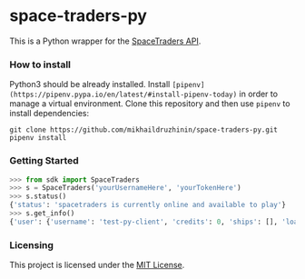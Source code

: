 # space-traders-py

This is a Python wrapper for the [SpaceTraders API](https://spacetraders.io).

### How to install

Python3 should be already installed.
Install `[pipenv](https://pipenv.pypa.io/en/latest/#install-pipenv-today)` in order to manage a virtual environment.
Clone this repository and then use `pipenv` to install dependencies:
```
git clone https://github.com/mikhaildruzhinin/space-traders-py.git
pipenv install
```

### Getting Started

``` python
>>> from sdk import SpaceTraders
>>> s = SpaceTraders('yourUsernameHere', 'yourTokenHere')
>>> s.status()
{'status': 'spacetraders is currently online and available to play'}
>>> s.get_info()
{'user': {'username': 'test-py-client', 'credits': 0, 'ships': [], 'loans': []}}
```

### Licensing

This project is licensed under the [MIT License](https://github.com/mikhaildruzhinin/space-traders-py/blob/main/LICENSE).
